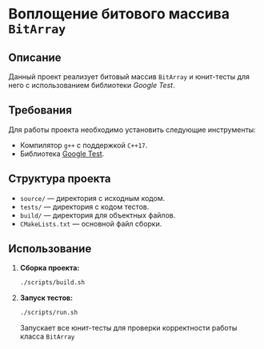 # Воплощение битового массива `BitArray`

## Описание

Данный проект реализует битовый массив `BitArray` и юнит-тесты для него с использованием библиотеки *Google Test*.

## Требования

Для работы проекта необходимо установить следующие инструменты:

- Компилятор `g++` с поддержкой `C++17`.
- Библиотека [Google Test](http://code.google.com/p/googletest/).

## Структура проекта

- `source/` — директория с исходным кодом.
- `tests/` — директория с кодом тестов.
- `build/` — директория для объектных файлов.
- `CMakeLists.txt` — основной файл сборки.
  
## Использование

1. **Сборка проекта:**
   ```bash
   ./scripts/build.sh
   ```
2. **Запуск тестов:**
   ```bash
   ./scripts/run.sh
   ```
   Запускает все юнит-тесты для проверки корректности работы класса `BitArray`

